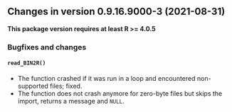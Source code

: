 




<!-- NEWS.md was auto-generated by NEWS.Rmd. Please DO NOT edit by hand!-->

## Changes in version 0.9.16.9000-3 (2021-08-31)

**This package version requires at least R \>= 4.0.5**

### Bugfixes and changes

#### `read_BIN2R()`

-   The function crashed if it was run in a loop and encountered
    non-supported files; fixed.
-   The function does not crash anymore for zero-byte files but skips
    the import, returns a message and `NULL`.
